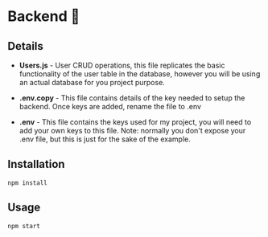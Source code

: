 # Backend 🔰

## Details

* **Users.js** - User CRUD operations, this file replicates the basic functionality of the user table in the database, however you will be using an actual database for you project purpose.

* **.env.copy** - This file contains details of the key needed to setup the backend. Once keys are added, rename the file to .env

* **.env** - This file contains the keys used for my project, you will need to add your own keys to this file. Note: normally you don't expose your .env file, but this is just for the sake of the example.

## Installation

    npm install

## Usage

    npm start

